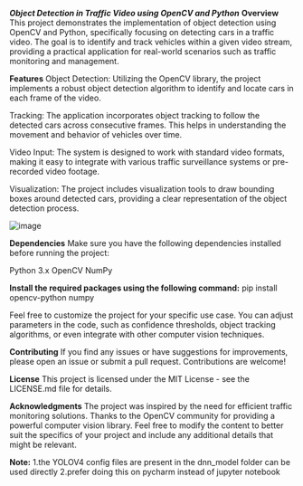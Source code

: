 ***Object Detection in Traffic Video using OpenCV and Python***
**Overview**
This project demonstrates the implementation of object detection using OpenCV and Python, specifically focusing on detecting cars in a traffic video. The goal is to identify and track vehicles within a given video stream, providing a practical application for real-world scenarios such as traffic monitoring and management.

**Features**
Object Detection: Utilizing the OpenCV library, the project implements a robust object detection algorithm to identify and locate cars in each frame of the video.

Tracking: The application incorporates object tracking to follow the detected cars across consecutive frames. This helps in understanding the movement and behavior of vehicles over time.

Video Input: The system is designed to work with standard video formats, making it easy to integrate with various traffic surveillance systems or pre-recorded video footage.

Visualization: The project includes visualization tools to draw bounding boxes around detected cars, providing a clear representation of the object detection process.

![image](https://github.com/abubakr1934/object-tracking-with-opencv-and-python/assets/115393179/6ef95701-b5d3-4b8d-a431-79dd609d2c2f)


**Dependencies**
Make sure you have the following dependencies installed before running the project:

Python 3.x
OpenCV
NumPy

**Install the required packages using the following command:**
pip install opencv-python numpy

Feel free to customize the project for your specific use case. You can adjust parameters in the code, such as confidence thresholds, object tracking algorithms, or even integrate with other computer vision techniques.

**Contributing**
If you find any issues or have suggestions for improvements, please open an issue or submit a pull request. Contributions are welcome!

**License**
This project is licensed under the MIT License - see the LICENSE.md file for details.

**Acknowledgments**
The project was inspired by the need for efficient traffic monitoring solutions.
Thanks to the OpenCV community for providing a powerful computer vision library.
Feel free to modify the content to better suit the specifics of your project and include any additional details that might be relevant.

**Note:**
1.the YOLOV4 config files are present in the dnn_model folder can be used directly
2.prefer doing this on pycharm instead of jupyter notebook


